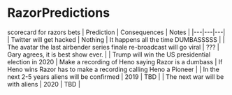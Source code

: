# RazorPredictions
scorecard for razors bets
| Prediction | Consequences | Notes  |
|---|---|---|
| Twitter will get hacked | Nothing | It happens all the time DUMBASSSSS</xazz> |
| The avatar the last airbender series finale re-broadcast will go viral | ??? | Gary agrees, it is best show ever. |
| Trump will win the US presidential election in 2020 | Make a recording of Heno saying Razor is a dumbass | If Heno wins Razor has to make a recording calling Heno a Pioneer |
| In the next 2-5 years aliens will be confirmed | 2019 | TBD |
| The next war will be with aliens | 2020 | TBD |
